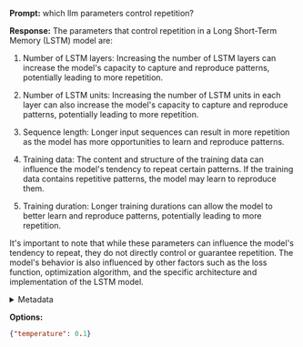 **Prompt:**
which llm parameters control repetition?

**Response:**
The parameters that control repetition in a Long Short-Term Memory (LSTM) model are:

1. Number of LSTM layers: Increasing the number of LSTM layers can increase the model's capacity to capture and reproduce patterns, potentially leading to more repetition.

2. Number of LSTM units: Increasing the number of LSTM units in each layer can also increase the model's capacity to capture and reproduce patterns, potentially leading to more repetition.

3. Sequence length: Longer input sequences can result in more repetition as the model has more opportunities to learn and reproduce patterns.

4. Training data: The content and structure of the training data can influence the model's tendency to repeat certain patterns. If the training data contains repetitive patterns, the model may learn to reproduce them.

5. Training duration: Longer training durations can allow the model to better learn and reproduce patterns, potentially leading to more repetition.

It's important to note that while these parameters can influence the model's tendency to repeat, they do not directly control or guarantee repetition. The model's behavior is also influenced by other factors such as the loss function, optimization algorithm, and the specific architecture and implementation of the LSTM model.

<details><summary>Metadata</summary>

- Duration: 10751 ms
- Datetime: 2023-09-05T17:36:17.667160
- Model: gpt-3.5-turbo-0613

</details>

**Options:**
```json
{"temperature": 0.1}
```

